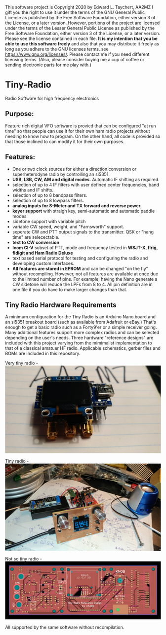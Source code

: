 This software project is Copyright 2020 by Edward L. Taychert, AA2MZ
I gift you the right to use it under the terms of the GNU General Public License as published by
the Free Software Foundation, either version 3 of the License, or a later version. 
However, portions of the project are licensed under the terms of the Lesser General Public License 
as published by the Free Software Foundation, either version 3 of the License, or a later version.
Please see the license contained in each file. 
**It is my intention that you be able to use this software freely** 
and also that you may distribute it freely as long as you adhere to the GNU licenses terms.
see <https://www.gnu.org/licenses/>.
Please contact me if you need different licensing terms.
(Also, please consider buying me a cup of coffee or sending electronic parts for me play with.)
# Tiny-Radio
Radio Software for high frequency electronics

## Purpose:
Feature rich digital VFO software is provied that can be configured "at run time"
so that people can use it for their own ham radio projects without needing to know how to program.
On the other hand, all code is provided so that those inclined to can modify it for their own purposes.

## Features:
- One or two clock sources for either a direction conversion or superheterodyne radio by controlling an si5351.
- **USB, LSB, CW, AM and digital modes.** Automatic IF shifting as required.
- selection of up to 4 IF filters with user defined center frequencies, band widths and IF shifts.
- selection of up to 8 bandpass filters.
- selection of up to 8 lowpass filters.
- **analog inputs for S-Meter and TX forward and reverse power.**
- **keyer support** with straigh key, semi-automatic and automatic paddle modes. 
- sidetone support with variable pitch
- variable CW speed, weight, and "Farnsworth" support.
- seperate CW and PTT output signals to the transmitter. QSK or "hang time" are selecectable.
- **text to CW conversion** 
- **Icom CI-V** subset of PTT, mode and frequency tested in **WSJT-X, flrig, fldigit and Ham Radio Deluxe**
- text based serial protocol for testing and configuring the radio and developing custom interfaces.
- **All features are stored in EPROM** and can be changed "on the fly" without recompiling.
However, not all features are available at once due to the limited number of pins. 
For example, having the Nano generate a CW sidetone will reduce the LPFs from 8 to 4.
All pin definition are in one file if you do have to make larger changes than that.

## Tiny Radio Hardware Requirements

A minimum configuration for the Tiny Radio is an Arduino Nano board and an si5351 breakout board
(such as available from Adafruit or eBay.) 
That's enough to get a basic radio such as a Forty9'er or a simple receiver going. 
Many additional features support more complex radios and can be selected depending on the user's needs.
Three hardware "reference designs" are included with this project varying from the mimimalist implementation
to that of a classical amatuer HF radio.
Applicable schematics, gerber files and BOMs are included in this repository.

Very tiny radio -
![Wiring](https://github.com/aa2mz/Tiny-Radio/blob/master/hardware/very%20tiny/0905191316.jpg)

Tiny radio -
![wiring](https://github.com/aa2mz/Tiny-Radio/blob/master/hardware/tiny/1118191446.jpg)

Not so tiny radio -
![wiring](https://github.com/aa2mz/Tiny-Radio/blob/master/hardware/not%20so%20tiny/TRV2RC5.png)

All supported by the same software without recompilation.

